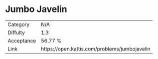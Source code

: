 # Jumbo Javelin

<table>
    <tr>
        <td>Category</td>
        <td>N/A</td>
    </tr>
    <tr>
        <td>Diffulty</td>
        <td>1.3</td>
    </tr>
    <tr>
        <td>Acceptance</td>
        <td>56.77 %</td>
    </tr>
    <tr>
        <td>Link</td>
        <td>https://open.kattis.com/problems/jumbojavelin</td>
    </tr>
</table>